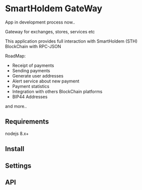 # SmartHoldem GateWay

App in development process now..

Gateway for exchanges, stores, services etc

This application provides full interaction with SmartHoldem (STH) BlockChain with RPC-JSON

RoadMap:

- Receipt of payments
- Sending payments
- Generate user addresses
- Alert service about new payment
- Payment statistics
- Integration with others BlockChain platforms
- BIP44 Addresses

and more..

## Requirements

nodejs 8.x+

## Install

## Settings

## API
